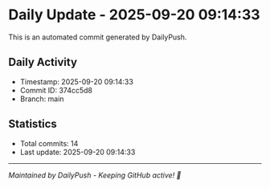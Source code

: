 # Daily Update - 2025-09-20 09:14:33

This is an automated commit generated by DailyPush.

## Daily Activity
- Timestamp: 2025-09-20 09:14:33
- Commit ID: 374cc5d8
- Branch: main

## Statistics
- Total commits: 14
- Last update: 2025-09-20 09:14:33

---
*Maintained by DailyPush - Keeping GitHub active! 🚀*
